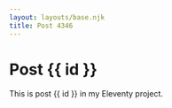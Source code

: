 ```yaml
---
layout: layouts/base.njk
title: Post 4346
---
```


# Post {{ id }}

This is post {{ id }} in my Eleventy project.
